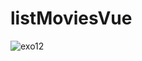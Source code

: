 # listMoviesVue

![exo12](https://github.com/Camille-Durand/CoursVue/assets/75265358/664f2be2-9be9-4898-8a72-a8dfb4190d4e)
